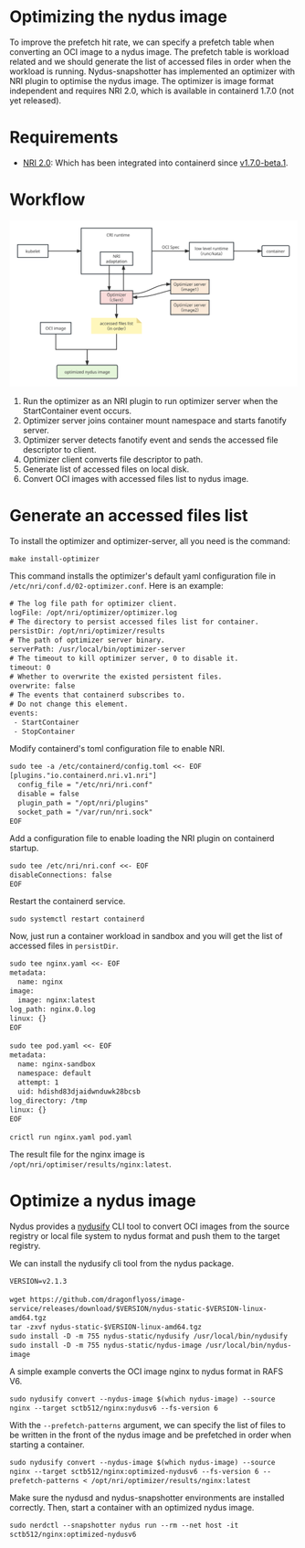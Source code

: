 # Optimizing the nydus image

To improve the prefetch hit rate, we can specify a prefetch table when converting an OCI image to a nydus image. The prefetch table is workload related and we should generate the list of accessed files in order when the workload is running. Nydus-snapshotter has implemented an optimizer with NRI plugin to optimise the nydus image. The optimizer is image format independent and requires NRI 2.0, which is available in containerd 1.7.0 (not yet released).

# Requirements

- [NRI 2.0](https://github.com/containerd/nri): Which has been integrated into containerd since [v1.7.0-beta.1](https://github.com/containerd/containerd/tree/v1.7.0-beta.1).

# Workflow

![optimizer workload](./diagram/optmizer_workflow.svg)

1. Run the optimizer as an NRI plugin to run optimizer server when the StartContainer event occurs.
2. Optimizer server joins container mount namespace and starts fanotify server.
3. Optimizer server detects fanotify event and sends the accessed file descriptor to client.
4. Optimizer client converts file descriptor to path.
5. Generate list of accessed files on local disk.
6. Convert OCI images with accessed files list to nydus image.

# Generate an accessed files list

To install the optimizer and optimizer-server, all you need is the command:

```
make install-optimizer

```

This command installs the optimizer's default yaml configuration file in `/etc/nri/conf.d/02-optimizer.conf`. Here is an example:

```
# The log file path for optimizer client.
logFile: /opt/nri/optimizer/optimizer.log
# The directory to persist accessed files list for container.
persistDir: /opt/nri/optimizer/results
# The path of optimizer server binary.
serverPath: /usr/local/bin/optimizer-server
# The timeout to kill optimizer server, 0 to disable it.
timeout: 0
# Whether to overwrite the existed persistent files.
overwrite: false
# The events that containerd subscribes to.
# Do not change this element.
events:
 - StartContainer
 - StopContainer
```

Modify containerd's toml configuration file to enable NRI.

```
sudo tee -a /etc/containerd/config.toml <<- EOF
[plugins."io.containerd.nri.v1.nri"]
  config_file = "/etc/nri/nri.conf"
  disable = false
  plugin_path = "/opt/nri/plugins"
  socket_path = "/var/run/nri.sock"
EOF

```

Add a configuration file to enable loading the NRI plugin on containerd startup.

```
sudo tee /etc/nri/nri.conf <<- EOF
disableConnections: false
EOF

```

Restart the containerd service.

```
sudo systemctl restart containerd

```

Now, just run a container workload in sandbox and you will get the list of accessed files in `persistDir`.

```
sudo tee nginx.yaml <<- EOF
metadata:
  name: nginx
image:
  image: nginx:latest
log_path: nginx.0.log
linux: {}
EOF

sudo tee pod.yaml <<- EOF
metadata:
  name: nginx-sandbox
  namespace: default
  attempt: 1
  uid: hdishd83djaidwnduwk28bcsb
log_directory: /tmp
linux: {}
EOF

crictl run nginx.yaml pod.yaml

```

The result file for the nginx image is `/opt/nri/optimiser/results/nginx:latest`.

# Optimize a nydus image

Nydus provides a [nydusify](https://github.com/dragonflyoss/image-service/blob/master/docs/nydusify.md) CLI tool to convert OCI images from the source registry or local file system to nydus format and push them to the target registry.

We can install the nydusify cli tool from the nydus package.

```
VERSION=v2.1.3

wget https://github.com/dragonflyoss/image-service/releases/download/$VERSION/nydus-static-$VERSION-linux-amd64.tgz
tar -zxvf nydus-static-$VERSION-linux-amd64.tgz
sudo install -D -m 755 nydus-static/nydusify /usr/local/bin/nydusify
sudo install -D -m 755 nydus-static/nydus-image /usr/local/bin/nydus-image

```

A simple example converts the OCI image nginx to nydus format in RAFS V6.

```
sudo nydusify convert --nydus-image $(which nydus-image) --source nginx --target sctb512/nginx:nydusv6 --fs-version 6

```

With the `--prefetch-patterns` argument, we can specify the list of files to be written in the front of the nydus image and be prefetched in order when starting a container.

```
sudo nydusify convert --nydus-image $(which nydus-image) --source nginx --target sctb512/nginx:optimized-nydusv6 --fs-version 6 --prefetch-patterns < /opt/nri/optimizer/results/nginx:latest

```

Make sure the nydusd and nydus-snapshotter environments are installed correctly. Then, start a container with an optimized nydus image.

```
sudo nerdctl --snapshotter nydus run --rm --net host -it sctb512/nginx:optimized-nydusv6

```